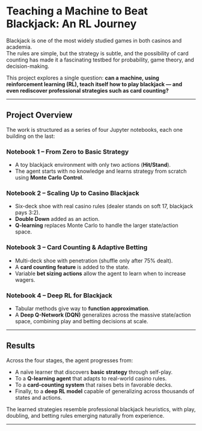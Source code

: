# Teaching a Machine to Beat Blackjack: An RL Journey

Blackjack is one of the most widely studied games in both casinos and academia.  
The rules are simple, but the strategy is subtle, and the possibility of card counting has made it a fascinating testbed for probability, game theory, and decision-making.

This project explores a single question: **can a machine, using reinforcement learning (RL), teach itself how to play blackjack — and even rediscover professional strategies such as card counting?**

---

## Project Overview

The work is structured as a series of four Jupyter notebooks, each one building on the last:

### Notebook 1 – From Zero to Basic Strategy
- A toy blackjack environment with only two actions (**Hit/Stand**).  
- The agent starts with no knowledge and learns strategy from scratch using **Monte Carlo Control**.

### Notebook 2 – Scaling Up to Casino Blackjack
- Six-deck shoe with real casino rules (dealer stands on soft 17, blackjack pays 3:2).  
- **Double Down** added as an action.  
- **Q-learning** replaces Monte Carlo to handle the larger state/action space.

### Notebook 3 – Card Counting & Adaptive Betting
- Multi-deck shoe with penetration (shuffle only after 75% dealt).  
- A **card counting feature** is added to the state.  
- Variable **bet sizing actions** allow the agent to learn when to increase wagers.

### Notebook 4 – Deep RL for Blackjack
- Tabular methods give way to **function approximation**.  
- A **Deep Q-Network (DQN)** generalizes across the massive state/action space, combining play and betting decisions at scale.

---

## Results

Across the four stages, the agent progresses from:
- A naïve learner that discovers **basic strategy** through self-play.  
- To a **Q-learning agent** that adapts to real-world casino rules.  
- To a **card-counting system** that raises bets in favorable decks.  
- Finally, to a **deep RL model** capable of generalizing across thousands of states and actions.  

The learned strategies resemble professional blackjack heuristics, with play, doubling, and betting rules emerging naturally from experience.

---

